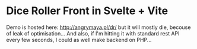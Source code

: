 # Dice Roller Front in Svelte + Vite

Demo is hosted here: http://angrymaya.pl/dr/ but it will mostly die, becouse of leak of optimisation... And also, if I'm hitting it with standard rest API every few seconds, I could as well make backend on PHP...
